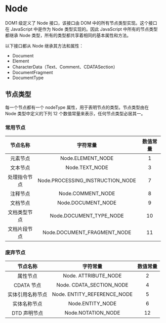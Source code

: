 # Node

DOM1 级定义了 Node 接口，该接口由 DOM 中的所有节点类型实现。这个接口在 JavaScript 中是作为 Node 类型实现的。因此 JavaScript 中所有的节点类型都继承 Node 类型，所有的类型都共享着相同的基本属性和方法。

以下接口都从 Node 继承其方法和属性：

- Document
- Element
- CharacterData（Text、Comment、CDATASection）
- DocumentFragment
- DocumentType

## 节点类型

每一个节点都有一个 nodeType 属性，用于表明节点的类型。节点类型由在 Node 类型中定义的下列 12 个数值常量来表示，任何节点类型必居其一。

### 常用节点

|   节点名称   |             字符常量             | 数值常量 |
| :----------: | :------------------------------: | :------: |
|   元素节点   |        Node.ELEMENT_NODE         |    1     |
|   文本节点   |          Node.TEXT_NODE          |    3     |
| 处理指令节点 | Node.PROCESSING_INSTRUCTION_NODE |    7     |
|   注释节点   |        Node.COMMENT_NODE         |    8     |
|   文档节点   |        Node.DOCUMENT_NODE        |    9     |
| 文档类型节点 |     Node.DOCUMENT_TYPE_NODE      |    10    |
| 文档片段节点 |   Node.DOCUMENT_FRAGMENT_NODE    |    11    |

### 废弃节点

|     节点名称     |          字符常量           | 数值常量 |
| :--------------: | :-------------------------: | :------: |
|     属性节点     |    Node. ATTRIBUTE_NODE     |    2     |
|    CDATA 节点    |  Node. CDATA_SECTION_NODE   |    4     |
| 实体引用名称节点 | Node. ENTITY_REFERENCE_NODE |    5     |
|   实体名称节点   |      Node.ENTITY_NODE       |    6     |
|   DTD 声明节点   |     Node.NOTATION_NODE      |    12    |
